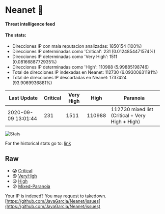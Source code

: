 # Neanet :hocho:
#### Threat intelligence feed
#### The stats:

- Direcciones IP con mala reputacion analizadas: 1850154 (100%)
- Direcciones IP determinadas como 'Critical':  231 (0.0124854471574%)
- Direcciones IP determinadas como 'Very High':  1511 (0.0816688772935%)
- Direcciones IP determinadas como 'High':  110988 (5.99885198746)
- Total de direcciones IP indexadas en Neanet:  112730 (6.09300631191%)
- Total de direcciones IP descartadas en Neanet:  1737424 (93.9069936881%)

| Last Update | Critical | Very High | High | Paranoia |
| --- | --- | --- | --- | --- |
| 2020-09-09 13:01:44 | 231 | 1511 | 110988 | 112730 mixed list (Critical + Very High + High)|

![Stats](https://docs.google.com/spreadsheets/d/e/2PACX-1vSnaNMIXVabIpDJjufMlzH7poXnshF3mgd8Is1g9ytUEzVsP5my4Trn8f-xkoLLQ38xpL3HtmUexLo6/pubchart?oid=501124687&format=image)

For the historical stats go to: [link](/stats.csv)
## Raw
- :scream: [Critical](https://raw.githubusercontent.com/JavaGarcia/Neanet/master/blacklists/neanet_critical.txt)
- :fearful: [VeryHigh](https://raw.githubusercontent.com/JavaGarcia/Neanet/master/blacklists/neanet_veryHigh.txtt)
- :frowning: [High](https://raw.githubusercontent.com/JavaGarcia/Neanet/master/blacklists/neanet_high.txt)
- :dizzy_face: [Mixed-Paranoia](https://raw.githubusercontent.com/JavaGarcia/Neanet/master/blacklists/neanet_all.txt)


Your IP is indexed? You may request to takedown. [https://github.com/JavaGarcia/Neanet/issues](https://github.com/JavaGarcia/Neanet/issues)






















































































































































































































































































































































































































































































































































































































































































